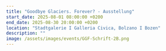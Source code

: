 ```yaml
---
title: "Goodbye Glaciers. Forever? - Ausstellung"
start_date: 2025-08-01 08:00:00 +0200
end_date: 2025-08-30 20:00:00 +0200
location: "Stadtgalerie I Galleria Civica, Bolzano I Bozen"
description: ""
image: /assets/images/events/GGF-Schrift-2B.png
---
```

